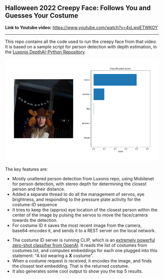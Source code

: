 ## Halloween 2022 Creepy Face:  Follows You and Guesses Your Costume

**Link to Youtube video:**  <https://www.youtube.com/watch?v=4xLwqETWKOY>

-----

This repo contains all the code used to run the creepy face from that video.  It is based on a sample script for person detection with depth estimation, in the [Luxonis DepthAI-Python Repository](https://github.com/luxonis/depthai-python/tree/main/examples/SpatialDetection).


![Sample costume identification result](./example_result.png)


The key features are:

+ Mostly unaltered person detection from Luxonis repo, using Mobilenet for person detection, with stereo depth for determining the closest person and their distance.
+ Added a separate thread to do all the management of servos, eye brightness, and responding to the pressure plate activity for the costume-ID sequence
+ It tries to keep the (approx) eye location of the closest person within the center of the image by pulsing the servos to move the face/camera towards the detection.
+ For costume ID it saves the most recent image from the camera, base64-encodes it, and sends it to a REST server on the local network.
* The costume ID server is running CLIP, which is an [extremely powerful zero-shot classifier from OpenAI](https://openai.com/blog/clip/).  It reads the list of costumes from costumes.txt, and computes embeddings for each one plugged into this statement: "A kid wearing a **X** costume".
* When a costume request is received, it encodes the image, and finds the closest text embedding.  That is the returned costume.
* It also generates some cool output to show you the top 5 results.



